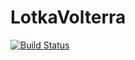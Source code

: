 # LotkaVolterra

[![Build Status](https://travis-ci.org/gajomi/LotkaVolterra.jl.svg?branch=master)](https://travis-ci.org/gajomi/LotkaVolterra.jl)
